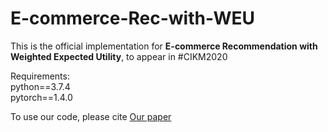 # E-commerce-Rec-with-WEU
This is the official implementation for **E-commerce Recommendation with Weighted Expected Utility**, to appear in #CIKM2020

Requirements:<br>
python==3.7.4<br>
pytorch==1.4.0<br>

To use our code, please cite [Our paper](https://arxiv.org/abs/2008.08302)
